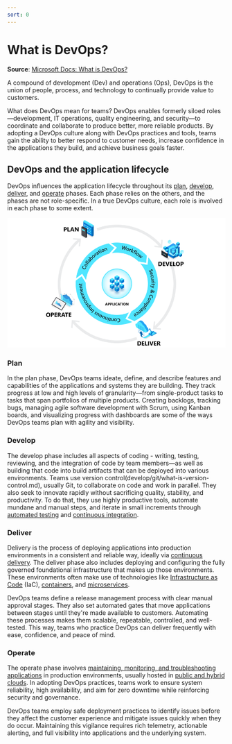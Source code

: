 ```yaml
---
sort: 0
---
```

# What is DevOps?
**Source**: [Microsoft Docs: What is DevOps?](https://docs.microsoft.com/en-us/azure/devops/overview/what-is-devops)

A compound of development (Dev) and operations (Ops), DevOps is the union of people, process, and technology
to continually provide value to customers.

What does DevOps mean for teams? DevOps enables formerly siloed roles—development, IT operations, quality
engineering, and security—to coordinate and collaborate to produce better, more reliable products. By
adopting a DevOps culture along with DevOps practices and tools, teams gain the ability to better respond
to customer needs, increase confidence in the applications they build, and achieve business goals faster.

## DevOps and the application lifecycle

DevOps influences the application lifecycle throughout its 
[plan](1-Plan.md), 
[develop](2-Develop.md), 
[deliver](3-Deliver.md), and 
[operate](4-Operate.md) phases. Each phase relies on the others, and 
the phases are not role-specific. In a true DevOps culture, each role is involved in each phase to some 
extent.

![The DevOps lifecycle](./_img/devops-lifecycle.png)

### Plan

In the plan phase, DevOps teams ideate, define, and describe features and capabilities of the applications 
and systems they are building. They track progress at low and high levels of granularity—from single-product 
tasks to tasks that span portfolios of multiple products. Creating backlogs, tracking bugs, managing
agile software development with Scrum, using Kanban boards, and visualizing progress with dashboards are some of the ways
DevOps teams plan with agility and visibility.

### Develop

The develop phase includes all aspects of coding - writing, 
testing, reviewing, and the integration of code by team members—as well as building that code into build 
artifacts that can be deployed into various environments. Teams use version control(develop/git/what-is-version-control.md), usually Git, to
collaborate on code and work in parallel. They also seek to innovate rapidly without
sacrificing quality, stability, and productivity. To do that, they use highly productive tools, automate 
mundane and manual steps, and iterate in small increments through 
[automated testing](https://docs.microsoft.com/en-us/devops/develop/shift-left-make-testing-fast-reliable) and 
[continuous integration](6-CI.md).

### Deliver

Delivery is the process of deploying applications into production environments in a consistent and reliable 
way, ideally via [continuous delivery](7-CD.md). The deliver phase also 
includes deploying and configuring the fully governed foundational infrastructure that makes up those 
environments. These environments often make use of technologies like 
[Infrastructure as Code](9-IaaC.md) (IaC),
[containers](https://azure.microsoft.com/services/container-service/), and
[microservices](10-Microservices.md).

DevOps teams define a release management process with clear manual approval stages. They 
also set automated gates that move applications between stages until they're made available to customers. 
Automating these processes makes them scalable, repeatable, controlled, and 
well-tested. This way, teams who practice DevOps 
can deliver frequently with ease, confidence, and peace of mind.

### Operate

The operate phase involves [maintaining, monitoring, and troubleshooting applications](11-Monitoring.md)
in production environments, usually hosted in 
[public and hybrid clouds](https://azure.microsoft.com/overview/what-is-azure/).
In adopting DevOps practices, teams work to ensure system reliability, high availability, 
and aim for zero downtime while 
reinforcing security and governance.

DevOps teams employ safe deployment practices to identify issues
before they affect the customer experience and mitigate issues quickly when they do occur. Maintaining 
this vigilance requires rich telemetry, actionable alerting, and full visibility into applications and the 
underlying system.
